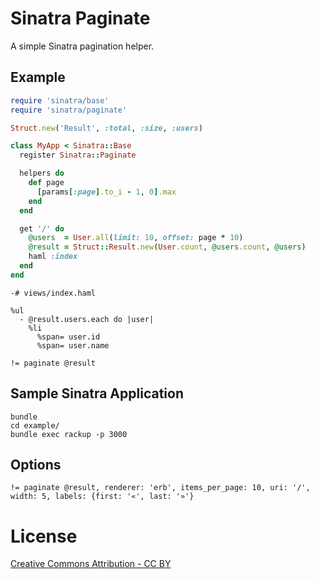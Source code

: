 # Sinatra Paginate

A simple Sinatra pagination helper.

## Example

```ruby
require 'sinatra/base'
require 'sinatra/paginate'

Struct.new('Result', :total, :size, :users)

class MyApp < Sinatra::Base
  register Sinatra::Paginate

  helpers do
    def page
      [params[:page].to_i - 1, 0].max
    end
  end

  get '/' do
    @users  = User.all(limit: 10, offset: page * 10)
    @result = Struct::Result.new(User.count, @users.count, @users)
    haml :index
  end
end
```

```haml
-# views/index.haml

%ul
  - @result.users.each do |user|
    %li
      %span= user.id
      %span= user.name

!= paginate @result
```

## Sample Sinatra Application

```
bundle
cd example/
bundle exec rackup -p 3000
```

## Options

```haml
!= paginate @result, renderer: 'erb', items_per_page: 10, uri: '/', width: 5, labels: {first: '«', last: '»'}
```

# License
[Creative Commons Attribution - CC BY](http://creativecommons.org/licenses/by/3.0)
